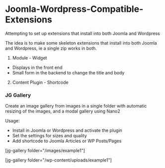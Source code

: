 # Joomla-Wordpress-Compatible-Extensions
Attempting to set up extensions that install into both Joomla and Wordpress

The idea is to make some skeleton extensions that install into both Joomla and Wordpress, ie a single zip works in both.

1. Module - Widget

- Displays in the front end
- Small form in the backend to change the title and body

2. Content Plugin - Shortcode

### JG Gallery

Create an image gallery from images in a single folder with automatic resizing of the images, and a modal gallery using Nano2

Usage:
- Install in Joomla or Wordpress and activate the plugin
- Set the settings for sizes and quality
- Add shortcode to Joomla Articles or WP Posts/Pages

[jg-gallery folder="/images/example1"]

[jg-gallery folder="/wp-content/uploads/example1"]
